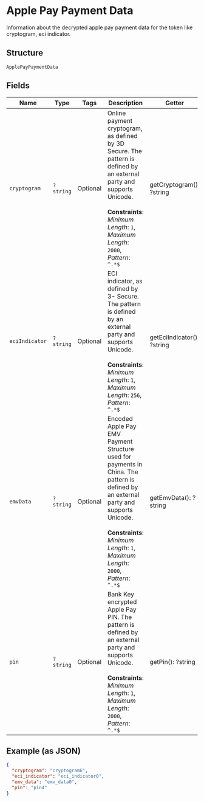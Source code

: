 
# Apple Pay Payment Data

Information about the decrypted apple pay payment data for the token like cryptogram, eci indicator.

## Structure

`ApplePayPaymentData`

## Fields

| Name | Type | Tags | Description | Getter | Setter |
|  --- | --- | --- | --- | --- | --- |
| `cryptogram` | `?string` | Optional | Online payment cryptogram, as defined by 3D Secure. The pattern is defined by an external party and supports Unicode.<br><br>**Constraints**: *Minimum Length*: `1`, *Maximum Length*: `2000`, *Pattern*: `^.*$` | getCryptogram(): ?string | setCryptogram(?string cryptogram): void |
| `eciIndicator` | `?string` | Optional | ECI indicator, as defined by 3- Secure. The pattern is defined by an external party and supports Unicode.<br><br>**Constraints**: *Minimum Length*: `1`, *Maximum Length*: `256`, *Pattern*: `^.*$` | getEciIndicator(): ?string | setEciIndicator(?string eciIndicator): void |
| `emvData` | `?string` | Optional | Encoded Apple Pay EMV Payment Structure used for payments in China. The pattern is defined by an external party and supports Unicode.<br><br>**Constraints**: *Minimum Length*: `1`, *Maximum Length*: `2000`, *Pattern*: `^.*$` | getEmvData(): ?string | setEmvData(?string emvData): void |
| `pin` | `?string` | Optional | Bank Key encrypted Apple Pay PIN. The pattern is defined by an external party and supports Unicode.<br><br>**Constraints**: *Minimum Length*: `1`, *Maximum Length*: `2000`, *Pattern*: `^.*$` | getPin(): ?string | setPin(?string pin): void |

## Example (as JSON)

```json
{
  "cryptogram": "cryptogram6",
  "eci_indicator": "eci_indicator0",
  "emv_data": "emv_data0",
  "pin": "pin4"
}
```

